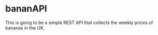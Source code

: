 # bananAPI
This is going to be a simple REST API that collects the weekly prices of bananas in the UK.